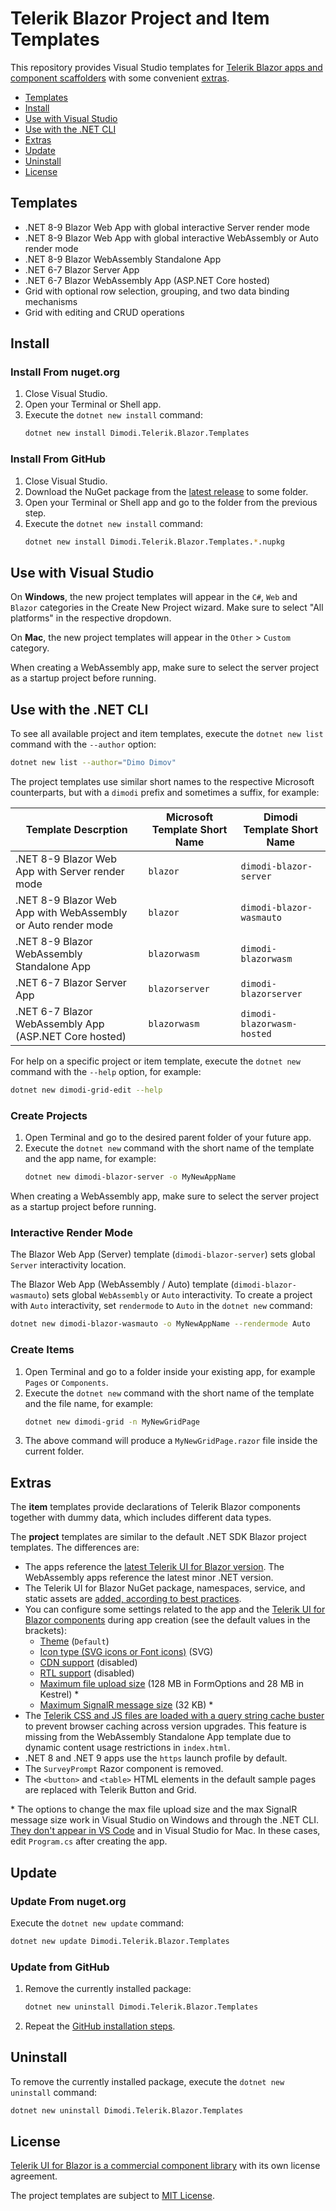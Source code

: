 # Telerik Blazor Project and Item Templates

This repository provides Visual Studio templates for [Telerik Blazor apps and component scaffolders](https://www.telerik.com/blazor-ui) with some convenient [extras](#extras).

* [Templates](#templates)
* [Install](#install)
* [Use with Visual Studio](#use-with-visual-studio)
* [Use with the .NET CLI](#use-with-the-net-cli)
* [Extras](#extras)
* [Update](#update)
* [Uninstall](#uninstall)
* [License](#license)

## Templates

* .NET 8-9 Blazor Web App with global interactive Server render mode
* .NET 8-9 Blazor Web App with global interactive WebAssembly or Auto render mode
* .NET 8-9 Blazor WebAssembly Standalone App
* .NET 6-7 Blazor Server App
* .NET 6-7 Blazor WebAssembly App (ASP.NET Core hosted)
* Grid with optional row selection, grouping, and two data binding mechanisms
* Grid with editing and CRUD operations

## Install

### Install From nuget.org

1. Close Visual Studio.
1. Open your Terminal or Shell app.
1. Execute the `dotnet new install` command:
    ```sh
    dotnet new install Dimodi.Telerik.Blazor.Templates
    ```

### Install From GitHub

1. Close Visual Studio.
1. Download the NuGet package from the [latest release](https://github.com/dimodi/project-templates/releases) to some folder.
1. Open your Terminal or Shell app and go to the folder from the previous step.
1. Execute the `dotnet new install` command:
    ```sh
    dotnet new install Dimodi.Telerik.Blazor.Templates.*.nupkg
    ```

## Use with Visual Studio

On **Windows**, the new project templates will appear in the `C#`, `Web` and `Blazor` categories in the Create New Project wizard. Make sure to select "All platforms" in the respective dropdown.

On **Mac**, the new project templates will appear in the `Other` &gt; `Custom` category.

When creating a WebAssembly app, make sure to select the server project as a startup project before running.

## Use with the .NET CLI

To see all available project and item templates, execute the `dotnet new list` command with the `--author` option:

```sh
dotnet new list --author="Dimo Dimov"
```

The project templates use similar short names to the respective Microsoft counterparts, but with a `dimodi` prefix and sometimes a suffix, for example:

| Template Descrption | Microsoft Template Short Name | Dimodi Template Short Name |
| --- | --- | --- |
| .NET 8-9 Blazor Web App with Server render mode | `blazor` | `dimodi-blazor-server` |
| .NET 8-9 Blazor Web App with WebAssembly or Auto render mode | `blazor` | `dimodi-blazor-wasmauto` |
| .NET 8-9 Blazor WebAssembly Standalone App | `blazorwasm` | `dimodi-blazorwasm` |
| .NET 6-7 Blazor Server App | `blazorserver` | `dimodi-blazorserver` |
| .NET 6-7 Blazor WebAssembly App (ASP.NET Core hosted) | `blazorwasm` | `dimodi-blazorwasm-hosted` |

For help on a specific project or item template, execute the `dotnet new` command with the `--help` option, for example:

```sh
dotnet new dimodi-grid-edit --help
```

### Create Projects

1. Open Terminal and go to the desired parent folder of your future app.
1. Execute the `dotnet new` command with the short name of the template and the app name, for example:
    ```sh
    dotnet new dimodi-blazor-server -o MyNewAppName
    ```

When creating a WebAssembly app, make sure to select the server project as a startup project before running.

### Interactive Render Mode

The Blazor Web App (Server) template (`dimodi-blazor-server`) sets global `Server` interactivity location.

The Blazor Web App (WebAssembly / Auto) template (`dimodi-blazor-wasmauto`) sets global `WebAssembly` or `Auto` interactivity. To create a project with `Auto` interactivity, set `rendermode` to `Auto` in the `dotnet new` command:

```sh
dotnet new dimodi-blazor-wasmauto -o MyNewAppName --rendermode Auto
```

### Create Items

1. Open Terminal and go to a folder inside your existing app, for example `Pages` or `Components`.
1. Execute the `dotnet new` command with the short name of the template and the file name, for example:
    ```sh
    dotnet new dimodi-grid -n MyNewGridPаge
    ```
1. The above command will produce a `MyNewGridPаge.razor` file inside the current folder.

## Extras

The **item** templates provide declarations of Telerik Blazor components together with dummy data, which includes different data types.

The **project** templates are similar to the default .NET SDK Blazor project templates. The differences are:

* The apps reference the [latest Telerik UI for Blazor version](https://www.telerik.com/support/whats-new/blazor-ui/release-history). The WebAssembly apps reference the latest minor .NET version.
* The Telerik UI for Blazor NuGet package, namespaces, service, and static assets are [added, according to best practices](https://docs.telerik.com/blazor-ui/getting-started/what-you-need).
* You can configure some settings related to the app and the [Telerik UI for Blazor components](https://docs.telerik.com/blazor-ui/introduction#getting-started) during app creation (see the default values in the brackets):
    * [Theme](https://docs.telerik.com/blazor-ui/styling-and-themes/overview) (`Default`)
    * [Icon type (SVG icons or Font icons)](https://docs.telerik.com/blazor-ui/common-features/icons) (SVG)
    * [CDN support](https://docs.telerik.com/blazor-ui/common-features/cdn) (disabled)
    * [RTL support](https://docs.telerik.com/blazor-ui/globalization/rtl-support) (disabled)
    * [Maximum file upload size](https://docs.telerik.com/blazor-ui/components/upload/overview#large-file-uploads) (128 MB in FormOptions and 28 MB in Kestrel) *
    * [Maximum SignalR message size](https://docs.telerik.com/blazor-ui/knowledge-base/common-increase-signalr-max-message-size) (32 KB) *
* The [Telerik CSS and JS files are loaded with a query string cache buster](https://docs.telerik.com/blazor-ui/knowledge-base/common-browser-cache-buster) to prevent browser caching across version upgrades. This feature is missing from the WebAssembly Standalone App template due to dynamic content usage restrictions in `index.html`.
* .NET 8 and .NET 9 apps use the `https` launch profile by default.
* The `SurveyPrompt` Razor component is removed.
* The `<button>` and `<table>` HTML elements in the default sample pages are replaced with Telerik Button and Grid.

\* The options to change the max file upload size and the max SignalR message size work in Visual Studio on Windows and through the .NET CLI. [They don't appear in VS Code](https://github.com/microsoft/vscode-dotnettools/issues/1659) and in Visual Studio for Mac. In these cases, edit `Program.cs` after creating the app.

## Update

### Update From nuget.org

Execute the `dotnet new update` command:

```sh
dotnet new update Dimodi.Telerik.Blazor.Templates
```

### Update from GitHub

1. Remove the currently installed package:
    ```sh
    dotnet new uninstall Dimodi.Telerik.Blazor.Templates
    ```
1. Repeat the [GitHub installation steps](#install-from-github).

## Uninstall

To remove the currently installed package, execute the `dotnet new uninstall` command:

```sh
dotnet new uninstall Dimodi.Telerik.Blazor.Templates
```

## License

[Telerik UI for Blazor is a commercial component library](https://www.telerik.com/purchase/license-agreement/blazor-ui) with its own license agreement.

The project templates are subject to [MIT License](LICENSE).
